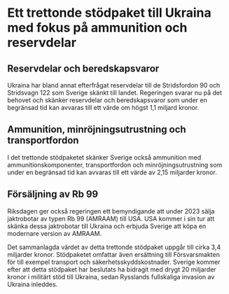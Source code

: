 # Ett trettonde stödpaket till Ukraina med fokus på ammunition och reservdelar

## Reservdelar och beredskapsvaror

Ukraina har bland annat efterfrågat reservdelar till de Stridsfordon 90 och Stridsvagn 122 som Sverige skänkt till landet. Regeringen svarar nu på det behovet och skänker reservdelar och beredskapsvaror som under en begränsad tid kan avvaras till ett värde om högst 1,1 miljard kronor.

## Ammunition, minröjningsutrustning och transportfordon

I det trettonde stödpaketet skänker Sverige också ammunition med ammunitionskomponenter, transportfordon och minröjningsutrustning som under en begränsad tid kan avvaras till ett värde av 2,15 miljarder kronor.

## Försäljning av Rb 99

Riksdagen ger också regeringen ett bemyndigande att under 2023 sälja jaktrobotar av typen Rb 99 (AMRAAM) till USA. USA kommer i sin tur att skänka dessa jaktrobotar till Ukraina och erbjuda Sverige att köpa en modernare version av AMRAAM.

Det sammanlagda värdet av detta trettonde stödpaket uppgår till cirka 3,4 miljarder kronor. Stödpaketet omfattar även ersättning till Försvarsmakten för till exempel transport och säkerhetsskyddskostnader. Sverige kommer efter att detta stödpaket har beslutats ha bidragit med drygt 20 miljarder kronor i militärt stöd till Ukraina, sedan Rysslands fullskaliga invasion av Ukraina inleddes.
